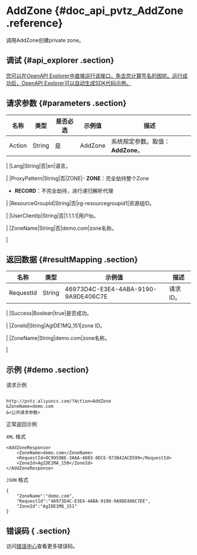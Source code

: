 # AddZone {#doc_api_pvtz_AddZone .reference}

调用AddZone创建private zone。

## 调试 {#api_explorer .section}

[您可以在OpenAPI Explorer中直接运行该接口，免去您计算签名的困扰。运行成功后，OpenAPI Explorer可以自动生成SDK代码示例。](https://api.aliyun.com/#product=pvtz&api=AddZone&type=RPC&version=2018-01-01)

## 请求参数 {#parameters .section}

|名称|类型|是否必选|示例值|描述|
|--|--|----|---|--|
|Action|String|是|AddZone|系统规定参数。取值：**AddZone**。

 |
|Lang|String|否|en|语言。

 |
|ProxyPattern|String|否|ZONE|-   **ZONE**：完全劫持整个Zone
-   **RECORD**：不完全劫持，进行递归解析代理

 |
|ResourceGroupId|String|否|rg-resourcegroupid1|资源组ID。

 |
|UserClientIp|String|否|1.1.1.1|用户Ip。

 |
|ZoneName|String|否|demo.com|zone名称。

 |

## 返回数据 {#resultMapping .section}

|名称|类型|示例值|描述|
|--|--|---|--|
|RequestId|String|46973D4C-E3E4-4ABA-9190-9A9DE406C7E|请求ID。

 |
|Success|Boolean|true|是否成功。

 |
|ZoneId|String|AgIDE1MQ\_151|zone ID。

 |
|ZoneName|String|demo.com|zone名称。

 |

## 示例 {#demo .section}

请求示例

``` {#request_demo}

http://pvtz.aliyuncs.com/?Action=AddZone
&ZoneName=demo.com
&<公共请求参数>

```

正常返回示例

`XML` 格式

``` {#xml_return_success_demo}
<AddZoneResponse>
    <ZoneName>demo.com</ZoneName>
    <RequestId>0C9959BE-3A6A-4803-8DCE-973B42ACD599</RequestId>
    <ZoneId>AgIDE1MA_150</ZoneId>
</AddZoneResponse>
```

`JSON` 格式

``` {#json_return_success_demo}
{
	"ZoneName":"demo.com",
	"RequestId":"46973D4C-E3E4-4ABA-9190-9A9DE406C7EE",
	"ZoneId":"AgIDE1MQ_151"
}
```

## 错误码 { .section}

访问[错误中心](https://error-center.aliyun.com/status/product/pvtz)查看更多错误码。

